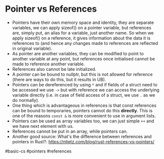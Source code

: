 # Pointer vs References
- Pointers have their own memory space and identity, they are separate variables, we can apply sizeof() on a pointer variable, but references are, simply put, an alias for a variable, just another name. So when we apply sizeof() on a reference, it gives information about the data it is references to (and hence any changes made to references are reflected in original variable).
- As pointer are another variables, they can be modified to point to another variable at any point, but references once initialised cannot be made to reference another variable.
- References also cannot be late initialized.
- A pointer can be bound to nullptr, but this is not allowed for reference (there are ways to do this, but it results in UB).
- Pointers can be dereferenced by using `*` and if fields of a struct need to be accessed we use `->` but with reference we can access the underlying variable directly (i.e. in case of field access of a struct, we use `.` as we do normally).
- One thing which is advantageous in references is that const references can be bound to temporaries, pointers cannot do this **directly**. This is one of the reasons `const &` is more convenient to use in argument lists.
- Pointers can be used as array variables too, we can just simple `++` and we have next element with us.
- References cannot be put in an array, while pointers can.
- Another good source: What's the difference between references and pointers in Rust?: https://ntietz.com/blog/rust-references-vs-pointers/

#basic-cs #pointers #references